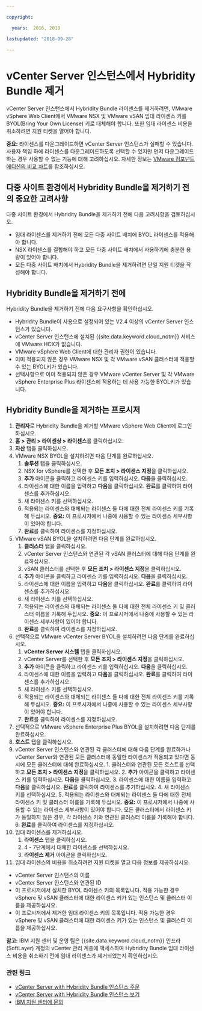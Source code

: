 ```yaml
---

copyright:

  years:  2016, 2018

lastupdated: "2018-09-28"

---
```


# vCenter Server 인스턴스에서 Hybridity Bundle 제거

vCenter Server 인스턴스에서 Hybridity Bundle 라이센스를 제거하려면, VMware vSphere Web Client에서 VMware NSX 및 VMware vSAN 임대 라이센스 키를 BYOL(Bring Your Own License) 키로 대체해야 합니다. 또한 임대 라이센스 비용을 취소하려면 지원 티켓을 열어야 합니다.

**중요:** 라이센스를 다운그레이드하면 vCenter Server 인스턴스가 실패할 수 있습니다. 사용자 책임 하에 라이센스를 다운그레이드하도록 선택할 수 있지만 먼저 다운그레이드하는 경우 사용할 수 없는 기능에 대해 고려하십시오. 자세한 정보는 [VMware 컴포넌트 에디션의 비교 차트](../archiref/solution/appendix.html)를 참조하십시오.

## 다중 사이트 환경에서 Hybridity Bundle을 제거하기 전의 중요한 고려사항

다중 사이트 환경에서 Hybridity Bundle을 제거하기 전에 다음 고려사항을 검토하십시오.

* 임대 라이센스를 제거하기 전에 모든 다중 사이트 배치에 BYOL 라이센스를 적용해야 합니다.
* NSX 라이센스를 결합해야 하고 모든 다중 사이트 배치에서 사용하기에 충분한 용량이 있어야 합니다.
* 모든 다중 사이트 배치에서 Hybridity Bundle을 제거하려면 단일 지원 티켓을 작성해야 합니다.

## Hybridity Bundle을 제거하기 전에

Hybridity Bundle을 제거하기 전에 다음 요구사항을 확인하십시오.

* Hybridity Bundle이 사용으로 설정되어 있는 V2.4 이상의 vCenter Server 인스턴스가 있습니다.
* vCenter Server 인스턴스에 설치된 {{site.data.keyword.cloud_notm}} 서비스에 VMware HCX가 없습니다.
* VMware vSphere Web Client에 대한 관리자 권한이 있습니다.
* 이미 적용되지 않은 경우 VMware NSX 및 각 VMware vSAN 클러스터에 적용할 수 있는 BYOL키가 있습니다.
* 선택사항으로 이미 적용되지 않은 경우 VMware vCenter Server 및 각 VMware vSphere Enterprise Plus 라이센스에 적용하는 데 사용 가능한 BYOL키가 있습니다.

## Hybridity Bundle을 제거하는 프로시저

1. **관리자**로 Hybridity Bundle을 제거할 VMware vSphere Web Client에 로그인하십시오.
2. **홈 > 관리 > 라이센싱 > 라이센스**를 클릭하십시오.
3. **자산** 탭을 클릭하십시오.
4. VMware NSX BYOL을 설치하려면 다음 단계를 완료하십시오.
   1. **솔루션** 탭을 클릭하십시오.
   2. NSX for vSphere를 선택한 후 **모든 조치 > 라이센스 지정**을 클릭하십시오.
   3. **추가** 아이콘을 클릭하고 라이센스 키를 입력하십시오. **다음**을 클릭하십시오.
   4. 라이센스에 대한 이름을 입력하고 **다음**을 클릭하십시오. **완료**를 클릭하여 라이센스를 추가하십시오.
   5. 새 라이센스 키를 선택하십시오.
   6. 적용되는 라이센스와 대체되는 라이센스 둘 다에 대한 전체 라이센스 키를 기록해 두십시오. **중요:** 이 프로시저에서 나중에 사용할 수 있는 라이센스 세부사항이 있어야 합니다.
   7. **완료**를 클릭하여 라이센스를 지정하십시오.
5. VMware vSAN BYOL을 설치하려면 다음 단계를 완료하십시오.
   1. **클러스터** 탭을 클릭하십시오.
   2. vCenter Server 인스턴스와 연관된 각 vSAN 클러스터에 대해 다음 단계를 완료하십시오.
    1. vSAN 클러스터를 선택한 후 **모든 조치 > 라이센스 지정**을 클릭하십시오.
    2. **추가** 아이콘을 클릭하고 라이센스 키를 입력하십시오. **다음**을 클릭하십시오.
    3. 라이센스에 대한 이름을 입력하고 **다음**을 클릭하십시오. **완료**를 클릭하여 라이센스를 추가하십시오.
    4. 새 라이센스 키를 선택하십시오.
    5. 적용되는 라이센스와 대체되는 라이센스 둘 다에 대한 전체 라이센스 키 및 클러스터 이름을 기록해 두십시오. **중요:** 이 프로시저에서 나중에 사용할 수 있는 라이센스 세부사항이 있어야 합니다.
    6. **완료**를 클릭하여 라이센스를 지정하십시오.
6. 선택적으로 VMware vCenter Server BYOL을 설치하려면 다음 단계를 완료하십시오.
   1. **vCenter Server 시스템** 탭을 클릭하십시오.
   2. vCenter Server를 선택한 후 **모든 조치 > 라이센스 지정**을 클릭하십시오.
   3. **추가** 아이콘을 클릭하고 라이센스 키를 입력하십시오. **다음**을 클릭하십시오.
   4. 라이센스에 대한 이름을 입력하고 **다음**을 클릭하십시오. **완료**를 클릭하여 라이센스를 추가하십시오.
   5. 새 라이센스 키를 선택하십시오.
   6. 적용되는 라이센스와 대체되는 라이센스 둘 다에 대한 전체 라이센스 키를 기록해 두십시오. **중요:** 이 프로시저에서 나중에 사용할 수 있는 라이센스 세부사항이 있어야 합니다.
   7. **완료**를 클릭하여 라이센스를 지정하십시오.
7. 선택적으로 VMware vSphere Enterprise Plus BYOL을 설치하려면 다음 단계를 완료하십시오.
  1. **호스트** 탭을 클릭하십시오.
  2. vCenter Server 인스턴스와 연관된 각 클러스터에 대해 다음 단계를 완료하거나 vCenter Server와 연관된 모든 클러스터에 동일한 라이센스가 적용되고 있다면 동시에 모든 클러스터에 대해 완료하십시오.
    1. 클러스터와 연관된 모든 호스트를 선택하고 **모든 조치 > 라이센스 지정**을 클릭하십시오.
    2. **추가** 아이콘을 클릭하고 라이센스 키를 입력하십시오. **다음**을 클릭하십시오.
    3. 라이센스에 대한 이름을 입력하고 **다음**을 클릭하십시오. **완료**를 클릭하여 라이센스를 추가하십시오.
    4. 새 라이센스 키를 선택하십시오.
    5. 적용되는 라이센스와 대체되는 라이센스 둘 다에 대한 전체 라이센스 키 및 클러스터 이름을 기록해 두십시오. **중요:** 이 프로시저에서 나중에 사용할 수 있는 라이센스 세부사항이 있어야 합니다. 모든 클러스터에서 라이센스 키가 동일하지 않은 경우, 각 라이센스 키와 연관된 클러스터 이름을 기록해야 합니다.
    6. **완료**를 클릭하여 라이센스를 지정하십시오.
8. 임대 라이센스를 제거하십시오.
   1. **라이센스** 탭을 클릭하십시오.
   2. 4 - 7단계에서 대체한 라이센스를 선택하십시오.
   3. **라이센스 제거** 아이콘을 클릭하십시오.
9. 임대 라이센스의 비용을 취소하려면 지원 티켓을 열고 다음 정보를 제공하십시오.
  * vCenter Server 인스턴스의 이름
  * vCenter Server 인스턴스와 연관된 ID
  * 이 프로시저에서 설치한 BYOL 라이센스 키의 목록입니다. 적용 가능한 경우 vSphere 및 vSAN 클러스터에 대한 라이센스 키가 있는 인스턴스 및 클러스터 이름을 제공하십시오.
  * 이 프로시저에서 제거한 임대 라이센스 키의 목록입니다. 적용 가능한 경우 vSphere 및 vSAN 클러스터에 대한 라이센스 키가 있는 인스턴스 및 클러스터 이름을 제공하십시오.

  **참고:** IBM 지원 센터 및 운영 팀은 {{site.data.keyword.cloud_notm}} 인프라(SoftLayer) 계정의 vCenter 관리 계층에 액세스하여 Hybridity Bundle 임대 라이센스 비용을 취소하기 전에 임대 라이센스가 제거되었는지 확인하십시오.

### 관련 링크

* [vCenter Server with Hybridity Bundle 인스턴스 주문](vc_hybrid_orderinginstance.html)
* [vCenter Server with Hybridity Bundle 인스턴스 보기](vc_hybrid_viewinginstances.html)
* [IBM 지원 센터에 문의](../vmonic/trbl_support.html)
